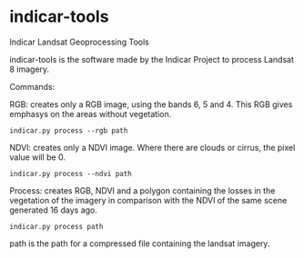indicar-tools
=============

Indicar Landsat Geoprocessing Tools

indicar-tools is the software made by the Indicar Project to process Landsat 8 imagery.

Commands:

RGB: creates only a RGB image, using the bands 6, 5 and 4. This RGB gives emphasys on the areas without vegetation.

    indicar.py process --rgb path

NDVI: creates only a NDVI image. Where there are clouds or cirrus, the pixel value will be 0.

    indicar.py process --ndvi path

Process: creates RGB, NDVI and a polygon containing the losses in the vegetation of the imagery in comparison with the NDVI of the same scene generated 16 days ago.

    indicar.py process path

path is the path for a compressed file containing the landsat imagery.

